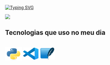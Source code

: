 [![Typing SVG](https://readme-typing-svg.demolab.com?font=Play&vCenter=true&left=true&size=50&pause=1000&color=C8F713&width=1000&height=65&lines=Ol%C3%A1+%2C+eu+me+chamo+Pierre+;Seja+Bem-Vindo(a)+!+👋)](https://git.io/typing-svg)


<div align="left">
  <img height="180em" src="https://github-readme-stats.vercel.app/api?username=PierreOF&show_icons=true&theme=merko&include_all_commits=true&count_private=true"/>
  
  
</div>

## Tecnologias que uso no meu dia
 

<div align="left"> <br>
  <img align="center" height="45" width="55" alt="js-icon"  src="https://raw.githubusercontent.com/devicons/devicon/master/icons/python/python-original.svg">
  <img align="center" height="40" width="50" alt="react-icon" src="https://raw.githubusercontent.com/devicons/devicon/master/icons/vscode/vscode-original.svg">
  <img align="center" height="40" width="50" alt="react-icon" src="https://raw.githubusercontent.com/devicons/devicon/master/icons/sqlite/sqlite-original.svg">
</div>

